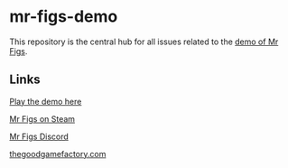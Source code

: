 # mr-figs-demo

This repository is the central hub for all issues related to the [demo of Mr Figs](https://thegoodgamefactory.itch.io/mr-figs).

## Links

[Play the demo here](https://thegoodgamefactory.itch.io/mr-figs)

[Mr Figs on Steam](https://store.steampowered.com/app/3122220/Mr_Figs)

[Mr Figs Discord](https://discord.com/invite/KndkA3BGXv)

[thegoodgamefactory.com](https://thegoodgamefactory.com/)
